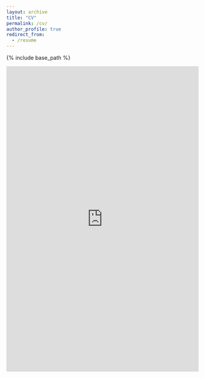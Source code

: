 ```yaml
---
layout: archive
title: "CV"
permalink: /cv/
author_profile: true
redirect_from:
  - /resume
---
```


{% include base_path %}

<iframe src="https://drive.google.com/file/d/1e64uhS_mftXTE1vBFOr8d-wRln3qMXou/preview" 
        width="100%" height="800px" frameborder="0" allow="autoplay">
</iframe>

